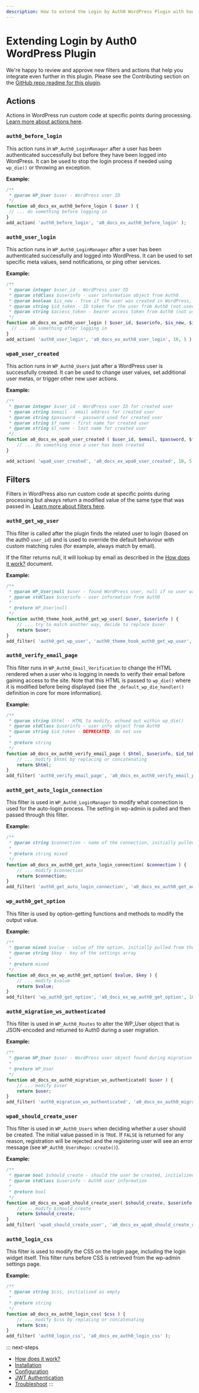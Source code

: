 ```yaml
---
description: How to extend the Login by Auth0 WordPress Plugin with hooks, filters, and functions.
---
```


# Extending Login by Auth0 WordPress Plugin

We're happy to review and approve new filters and actions that help you integrate even further in this plugin. Please
 see the Contributing section on the [GitHub repo readme for this plugin](https://github.com/auth0/wp-auth0/blob/master/README.md).

## Actions

Actions in WordPress run custom code at specific points during processing. [Learn more about actions here](https://developer.wordpress.org/plugins/hooks/actions/). 

### `auth0_before_login`

This action runs in `WP_Auth0_LoginManager` after a user has been authenticated successfully but before they have been logged into WordPress. It can be used to stop the login process if needed using `wp_die()` or throwing an exception.

**Example:**

```php
/**
 * @param WP_User $user - WordPress user ID
 */
function a0_docs_ex_auth0_before_login ( $user ) {
 // ... do something before logging in
}
add_action( 'auth0_before_login', 'a0_docs_ex_auth0_before_login' );
``` 

### `auth0_user_login` 

This action runs in `WP_Auth0_LoginManager` after a user has been authenticated successfully and logged into 
WordPress. It can be used to set specific meta values, send notifications, or ping other services. 

**Example:**

```php
/**
 * @param integer $user_id - WordPress user ID
 * @param stdClass $userinfo - user information object from Auth0
 * @param boolean $is_new - true if the user was created in WordPress, false if not
 * @param string $id_token - ID token for the user from Auth0 (not used in code flow)
 * @param string $access_token - bearer access token from Auth0 (not used in implicit flow)
 */
function a0_docs_ex_auth0_user_login ( $user_id, $userinfo, $is_new, $id_token, $access_token ) {
  // ... do something after logging in
}
add_action( 'auth0_user_login', 'a0_docs_ex_auth0_user_login', 10, 5 );
``` 

### `wpa0_user_created` 

This action runs in `WP_Auth0_Users` just after a WordPress user is successfully created. It can be used to change 
user values, set additional user metas, or trigger other new user actions. 

**Example:**

```php
/**
 * @param integer $user_id - WordPress user ID for created user
 * @param string $email - email address for created user
 * @param string $password - password used for created user
 * @param string $f_name - first name for created user
 * @param string $l_name - last name for created user
 */
function a0_docs_ex_wpa0_user_created ( $user_id, $email, $password, $f_name, $l_name ) {
	// ... do something once a user has been created
}

add_action( 'wpa0_user_created', 'a0_docs_ex_wpa0_user_created', 10, 5 );
```

## Filters

Filters in WordPress also run custom code at specific points during processing but always return a modified value of the same type that was passed in. [Learn more about filters here](https://developer.wordpress.org/plugins/hooks/filters/). 

### `auth0_get_wp_user`

This filter is called after the plugin finds the related user to login (based on the auth0 `user_id`) and is used to override the default behaviour with custom matching rules (for example, always match by email).

If the filter returns null, it will lookup by email as described in the [How does it work?](/cms/wordpress/how-does-it-work) document.

**Example:**

```php
/**
 * @param WP_User|null $user - found WordPress user, null if no user was found
 * @param stdClass $userinfo - user information from Auth0
 *
 * @return WP_User|null
 */
function auth0_theme_hook_auth0_get_wp_user( $user, $userinfo ) {
	// ... try to match another way, decide to replace $user
	return $user;
}
add_filter( 'auth0_get_wp_user', 'auth0_theme_hook_auth0_get_wp_user', 1, 2 );
```

### `auth0_verify_email_page`

This filter runs in `WP_Auth0_Email_Verification` to change the HTML rendered when a user who is logging in needs to verify their email before gaining access to the site. Note that this HTML is passed to `wp_die()` where it is modified before being displayed (see the `_default_wp_die_handler()` definition in core for more information). 

**Example:**

```php
/**
 * @param string $html - HTML to modify, echoed out within wp_die()
 * @param stdClass $userinfo - user info object from Auth0
 * @param string $id_token - DEPRECATED, do not use
 *
 * @return string
 */
function a0_docs_ex_auth0_verify_email_page ( $html, $userinfo, $id_token ) {
	// ... modify $html by replacing or concatenating
	return $html;
}
add_filter( 'auth0_verify_email_page', 'a0_docs_ex_auth0_verify_email_page', 10, 3 );
```

### `auth0_get_auto_login_connection`

This filter is used in `WP_Auth0_LoginManager` to modify what connection is used for the auto-login process. The 
setting in wp-admin is pulled and then passed through this filter. 

**Example:**

```php
/**
 * @param string $connection - name of the connection, initially pulled from Auth0 plugin settings
 *
 * @return string mixed
 */
function a0_docs_ex_auth0_get_auto_login_connection( $connection ) {
	// ... modify $connection
	return $connection;
}
add_filter( 'auth0_get_auto_login_connection', 'a0_docs_ex_auth0_get_auto_login_connection');
```

### `wp_auth0_get_option`

This filter is used by option-getting functions and methods to modify the output value.  

**Example:**

```php
/**
 * @param mixed $value - value of the option, initially pulled from the database
 * @param string $key - key of the settings array
 *
 * @return mixed
 */
function a0_docs_ex_wp_auth0_get_option( $value, $key ) {
	// ... modify $value
	return $value;
}
add_filter( 'wp_auth0_get_option', 'a0_docs_ex_wp_auth0_get_option', 10, 2 );
```

### `auth0_migration_ws_authenticated`

This filter is used in `WP_Auth0_Routes` to alter the WP_User object that is JSON-encoded and returned to Auth0 
during a user migration. 

**Example:**

```php
/**
 * @param WP_User $user - WordPress user object found during migration and authenticated
 *
 * @return WP_User
 */
function a0_docs_ex_auth0_migration_ws_authenticated( $user ) {
	// ... modify $user
	return $user;
}
add_filter( 'auth0_migration_ws_authenticated', 'a0_docs_ex_auth0_migration_ws_authenticated' );
```

### `wpa0_should_create_user`

This filter is used in `WP_Auth0_Users` when deciding whether a user should be created. The initial value passed in 
is `TRUE`. If `FALSE` is returned for any reason, registration will be rejected and the registering user will see an 
error message (see `WP_Auth0_UsersRepo::create()`).

**Example:**

```php
/**
 * @param bool $should_create - should the user be created, initialized as TRUE
 * @param stdClass $userinfo - Auth0 user information
 *
 * @return bool
 */
function a0_docs_ex_wpa0_should_create_user( $should_create, $userinfo ) {
	// ... modify $should_create
	return $should_create;
}
add_filter( 'wpa0_should_create_user', 'a0_docs_ex_wpa0_should_create_user' );
```

### `auth0_login_css`

This filter is used to modify the CSS on the login page, including the login widget itself. This filter runs before 
CSS is retrieved from the wp-admin settings page.

**Example:**

```php
/**
 * @param string $css, initialized as empty
 *
 * @return string
 */
function a0_docs_ex_auth0_login_css( $css ) {
	// ... modify $css by replacing or concatenating
	return $css;
}
add_filter( 'auth0_login_css', 'a0_docs_ex_auth0_login_css' );
```

::: next-steps
* [How does it work?](/cms/wordpress/how-does-it-work)
* [Installation](/cms/wordpress/installation)
* [Configuration](/cms/wordpress/configuration)
* [JWT Authentication](/cms/wordpress/jwt-authentication)
* [Troubleshoot](/cms/wordpress/troubleshoot)
:::